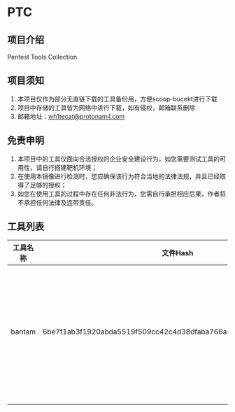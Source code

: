 # PTC

## 项目介绍

Pentest Tools Collection 

## 项目须知

1. 本项目仅作为部分无直链下载的工具备份用，方便scoop-bucekt进行下载
2. 项目中存储的工具皆为网络中进行下载，如有侵权，邮箱联系删除
3. 邮箱地址：wh1tecat@protonamil.com

## 免责申明

1. 本项目中的工具仅面向合法授权的企业安全建设行为，如您需要测试工具的可用性，请自行搭建靶机环境；
2. 在使用本镜像进行检测时，您应确保该行为符合当地的法律法规，并且已经取得了足够的授权；
3. 如您在使用工具的过程中存在任何非法行为，您需自行承担相应后果，作者将不承担任何法律及连带责任。

## 工具列表

| 工具名称 | 文件Hash                                                     | 描述                                                         |
| -------- | ------------------------------------------------------------ | ------------------------------------------------------------ |
| bantam   | 6be7f1ab3f1920abda5519f509cc42c4d38dfaba766a6c457f613980fe738439 | A PHP backdoor management and generation tool/C2 featuring end to end encrypted payload streaming designed to bypass WAF, IDS, SIEM systems.s |
|          |                                                              |                                                              |
|          |                                                              |                                                              |

